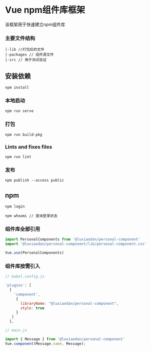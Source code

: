 # Vue npm组件库框架

该框架用于快速建立npm组件库

### 主要文件结构

```
|-lib //打包后的文件
|-packages // 组件源文件
|-src // 用于测试验证
```



## 安装依赖

```
npm install
```

### 本地启动
```
npm run serve
```

### 打包
```
npm run build-pkg
```

### Lints and fixes files
```
npm run lint
```
### 发布
```
npm publish --access public
```

## npm
```
npm login

npm whoami // 查询登录状态
```


### 组件库全部引用

```js
import PersonalComponents from '@luxiaodan/personal-component'
import '@luxiaodan/personal-component/lib/personal-component.css'

Vue.use(PersonalComponents)
```

### 组件库按需引入
```js
// babel.config.js

'plugins': [
  [
    'component',
     {
       libraryName: "@luxiaodan/personal-component",
       style: true
     }
   ]
  ],

// main.js

import { Message } from '@luxiaodan/personal-component'
Vue.component(Message.name, Message);

```

